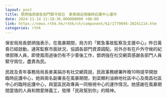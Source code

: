 ```yaml
---
layout: post
title: 鄧炳強感謝各部門緊守崗位　麥美娟巡視臨時庇護中心運作
date: 2024-11-14 11:18:36.000000000 +08:00
link: https://news.rthk.hk/rthk/ch/component/k2/1779094-20241114.htm
categories: rthk
---
```


保安局局長鄧炳強表示，在風暴期間，局方的「緊急事故監察及支援中心」昨日黃昏已經啟動，通宵監察市面狀況，協調各部門資源調配。另外亦有在戶外守候的紀律部隊人員，即使風雨過後仍有不少善後工作，鄧炳強在社交網頁感謝各部門人員緊守崗位，盡責為民。

民政及青年事務局局長麥美娟亦有社交網頁說，民政事務總署昨晚10時提早開放臨時庇護中心，她與兩名副署長在風暴期間，到梁顯利油麻地社區中心及南昌社區中心的臨時庇護中心，與當區民政專員一同檢視中心的運作情況。她感謝在風暴期間當值的人員和關愛隊義工，發揮「民政幫到你」的精神。
